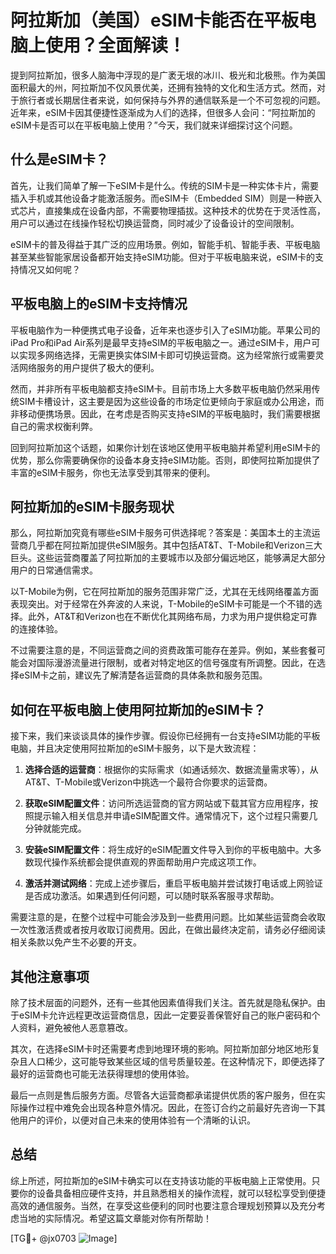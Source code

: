 # 阿拉斯加（美国）eSIM卡能否在平板电脑上使用？全面解读！

提到阿拉斯加，很多人脑海中浮现的是广袤无垠的冰川、极光和北极熊。作为美国面积最大的州，阿拉斯加不仅风景优美，还拥有独特的文化和生活方式。然而，对于旅行者或长期居住者来说，如何保持与外界的通信联系是一个不可忽视的问题。近年来，eSIM卡因其便捷性逐渐成为人们的选择，但很多人会问：“阿拉斯加的eSIM卡是否可以在平板电脑上使用？”今天，我们就来详细探讨这个问题。

## 什么是eSIM卡？

首先，让我们简单了解一下eSIM卡是什么。传统的SIM卡是一种实体卡片，需要插入手机或其他设备才能激活服务。而eSIM卡（Embedded SIM）则是一种嵌入式芯片，直接集成在设备内部，不需要物理插拔。这种技术的优势在于灵活性高，用户可以通过在线操作轻松切换运营商，同时减少了设备设计的空间限制。

eSIM卡的普及得益于其广泛的应用场景。例如，智能手机、智能手表、平板电脑甚至某些智能家居设备都开始支持eSIM功能。但对于平板电脑来说，eSIM卡的支持情况又如何呢？

## 平板电脑上的eSIM卡支持情况

平板电脑作为一种便携式电子设备，近年来也逐步引入了eSIM功能。苹果公司的iPad Pro和iPad Air系列是最早支持eSIM的平板电脑之一。通过eSIM卡，用户可以实现多网络选择，无需更换实体SIM卡即可切换运营商。这为经常旅行或需要灵活网络服务的用户提供了极大的便利。

然而，并非所有平板电脑都支持eSIM卡。目前市场上大多数平板电脑仍然采用传统SIM卡槽设计，这主要是因为这些设备的市场定位更倾向于家庭或办公用途，而非移动便携场景。因此，在考虑是否购买支持eSIM的平板电脑时，我们需要根据自己的需求权衡利弊。

回到阿拉斯加这个话题，如果你计划在该地区使用平板电脑并希望利用eSIM卡的优势，那么你需要确保你的设备本身支持eSIM功能。否则，即使阿拉斯加提供了丰富的eSIM卡服务，你也无法享受到其带来的便利。

## 阿拉斯加的eSIM卡服务现状

那么，阿拉斯加究竟有哪些eSIM卡服务可供选择呢？答案是：美国本土的主流运营商几乎都在阿拉斯加提供eSIM服务。其中包括AT&T、T-Mobile和Verizon三大巨头。这些运营商覆盖了阿拉斯加的主要城市以及部分偏远地区，能够满足大部分用户的日常通信需求。

以T-Mobile为例，它在阿拉斯加的服务范围非常广泛，尤其在无线网络覆盖方面表现突出。对于经常在外奔波的人来说，T-Mobile的eSIM卡可能是一个不错的选择。此外，AT&T和Verizon也在不断优化其网络布局，力求为用户提供稳定可靠的连接体验。

不过需要注意的是，不同运营商之间的资费政策可能存在差异。例如，某些套餐可能会对国际漫游流量进行限制，或者对特定地区的信号强度有所调整。因此，在选择eSIM卡之前，建议先了解清楚各运营商的具体条款和服务范围。

## 如何在平板电脑上使用阿拉斯加的eSIM卡？

接下来，我们来谈谈具体的操作步骤。假设你已经拥有一台支持eSIM功能的平板电脑，并且决定使用阿拉斯加的eSIM卡服务，以下是大致流程：

1. **选择合适的运营商**：根据你的实际需求（如通话频次、数据流量需求等），从AT&T、T-Mobile或Verizon中挑选一个最符合你要求的运营商。
   
2. **获取eSIM配置文件**：访问所选运营商的官方网站或下载其官方应用程序，按照提示输入相关信息并申请eSIM配置文件。通常情况下，这个过程只需要几分钟就能完成。

3. **安装eSIM配置文件**：将生成好的eSIM配置文件导入到你的平板电脑中。大多数现代操作系统都会提供直观的界面帮助用户完成这项工作。

4. **激活并测试网络**：完成上述步骤后，重启平板电脑并尝试拨打电话或上网验证是否成功激活。如果遇到任何问题，可以随时联系客服寻求帮助。

需要注意的是，在整个过程中可能会涉及到一些费用问题。比如某些运营商会收取一次性激活费或者按月收取订阅费用。因此，在做出最终决定前，请务必仔细阅读相关条款以免产生不必要的开支。

## 其他注意事项

除了技术层面的问题外，还有一些其他因素值得我们关注。首先就是隐私保护。由于eSIM卡允许远程更改运营商信息，因此一定要妥善保管好自己的账户密码和个人资料，避免被他人恶意篡改。

其次，在选择eSIM卡时还需要考虑到地理环境的影响。阿拉斯加部分地区地形复杂且人口稀少，这可能导致某些区域的信号质量较差。在这种情况下，即便选择了最好的运营商也可能无法获得理想的使用体验。

最后一点则是售后服务方面。尽管各大运营商都承诺提供优质的客户服务，但在实际操作过程中难免会出现各种意外情况。因此，在签订合约之前最好先咨询一下其他用户的评价，以便对自己未来的使用体验有一个清晰的认识。

## 总结

综上所述，阿拉斯加的eSIM卡确实可以在支持该功能的平板电脑上正常使用。只要你的设备具备相应硬件支持，并且熟悉相关的操作流程，就可以轻松享受到便捷高效的通信服务。当然，在享受这些便利的同时也要注意合理规划预算以及充分考虑当地的实际情况。希望这篇文章能对你有所帮助！

[TG💪+ @jx0703 ![Image](https://github.com/user-attachments/assets/dbca1d08-cadb-493c-b0ec-ad6f7a83f270)]